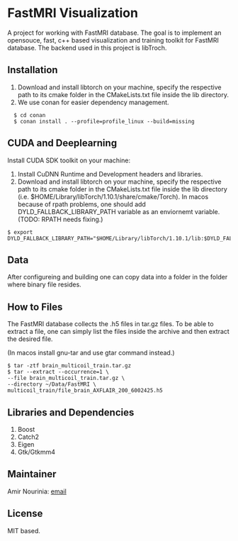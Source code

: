 # FastMRI Visualization

A project for working with FastMRI database. The goal is to implement an opensouce, fast, c++ based visualization and training toolkit for FastMRI database. The backend used in this project is libTroch.

## Installation

1. Download and install libtorch on your machine, specify the respective path to its cmake folder in the CMakeLists.txt file inside the lib directory.
2. We use conan for easier dependency management.

```console
  $ cd conan
  $ conan install . --profile=profile_linux --build=missing
```

## CUDA and Deeplearning

Install CUDA SDK toolkit on your machine:

1. Install CuDNN Runtime and Development headers and libraries.
2. Download and install libtorch on your machine, specify the respective path to its cmake folder in the CMakeLists.txt file inside the lib directory (i.e. $HOME/Library/libTorch/1.10.1/share/cmake/Torch). In macos because of rpath problems, one should add DYLD_FALLBACK_LIBRARY_PATH variable as an enviornemt variable. (TODO: RPATH needs fixing.)
```console
$ export DYLD_FALLBACK_LIBRARY_PATH="$HOME/Library/libTorch/1.10.1/lib:$DYLD_FALLBACK_LIBRARY_PATH"
```

## Data

After configureing and building one can copy data into a folder in the folder where binary file resides.

## How to Files

The FastMRI database collects the .h5 files in tar.gz files. To be able to extract a file, one can simply list the files inside the archive and then extract the desired file. 

(In macos install gnu-tar and use gtar command instead.)

```console
$ tar -ztf brain_multicoil_train.tar.gz
$ tar --extract --occurrence=1 \
--file brain_multicoil_train.tar.gz \
--directory ~/Data/FastMRI \
multicoil_train/file_brain_AXFLAIR_200_6002425.h5

```

## Libraries and Dependencies

1. Boost
2. Catch2
3. Eigen
4. Gtk/Gtkmm4

## Maintainer

Amir Nourinia: [email](mailto:amir.nourinia@gmail.com)

## License

MIT based.
